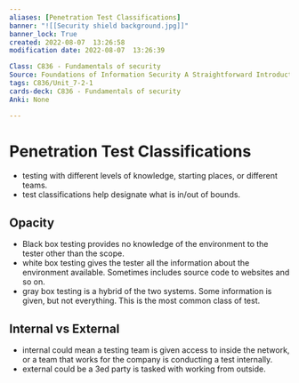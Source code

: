 ```yaml
---
aliases: [Penetration Test Classifications]
banner: "![[Security shield background.jpg]]"
banner_lock: True
created: 2022-08-07  13:26:58
modification date: 2022-08-07  13:26:39

Class: C836 - Fundamentals of security
Source: Foundations of Information Security A Straightforward Introduction
tags: C836/Unit_7-2-1
cards-deck: C836 - Fundamentals of security
Anki: None

---
```


# Penetration Test Classifications
- testing with different levels of knowledge, starting places, or different teams.
- test classifications help designate what is in/out of bounds.
## Opacity
- Black box testing provides no knowledge of the environment to the tester other than the scope.
- white box testing gives the tester all the information about the environment available. Sometimes includes source code to websites and so on.
- gray box testing is a hybrid of the two systems. Some information is given, but not everything. This is the most common class of test.
## Internal vs External
- internal could mean a testing team is given access to inside the network, or a team that works for the company is conducting a test internally.
- external could be a 3ed party is tasked with working from outside.